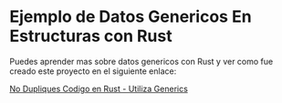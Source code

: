 # Ejemplo de Datos Genericos En Estructuras con Rust

Puedes aprender mas sobre datos genericos con Rust y ver como fue creado este proyecto en el siguiente enlace:

[No Dupliques Codigo en Rust - Utiliza Generics](https://rustyfullstack.com/blog/no-dupliques-c%C3%B3digo-en-rust---utiliza-generics!)
